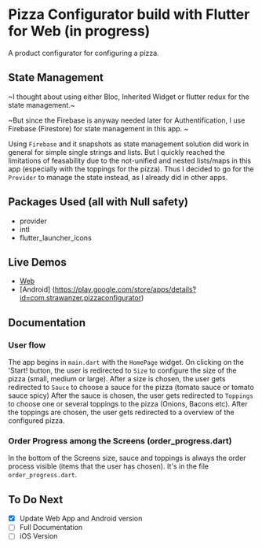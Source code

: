 # Pizza Configurator build with Flutter for Web (in progress)

A product configurator for configuring a pizza. 

## State Management

~I thought about using either Bloc, Inherited Widget or flutter redux for the state management.~

~But since the Firebase is anyway needed later for Authentification, I use Firebase (Firestore) for state management in this app. ~

Using `Firebase` and it snapshots as state management solution did work in general for simple single strings and lists. 
But I quickly reached the limitations of feasability due to the not-unified and nested lists/maps in this app (especially with the toppings for the pizza).
Thus I decided to go for the `Provider` to manage the state instead, as I already did in other apps.


## Packages Used (all with Null safety)

- provider
- intl
- flutter_launcher_icons

## Live Demos

- [Web](https://flutterwebapps.com/portfolio/pizza-configurator/#/)
- [Android] (https://play.google.com/store/apps/details?id=com.strawanzer.pizzaconfigurator)


## Documentation

### User flow

The app begins in `main.dart` with the `HomePage` widget. 
On clicking on the 'Start! button, the user is redirected to `Size` to configure the size of the pizza (small, medium or large).
After a size is chosen, the user gets redirected to `Sauce` to choose a sauce for the pizza (tomato sauce or tomato sauce spicy)
After the sauce is chosen, the user gets redirected to `Toppings` to choose one or several toppings to the pizza (Onions, Bacons etc).
After the toppings are chosen, the user gets redirected to a overview of the configured pizza.

### Order Progress among the Screens (order_progress.dart)
In the bottom of the Screens size, sauce and toppings is always the order process visible (items that the user has chosen). 
It's in the file `order_progress.dart`. 

## To Do Next

- [x] Update Web App and Android version
- [ ] Full Documentation
- [ ] iOS Version